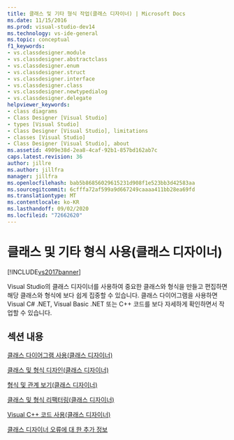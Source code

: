 ```yaml
---
title: 클래스 및 기타 형식 작업(클래스 디자이너) | Microsoft Docs
ms.date: 11/15/2016
ms.prod: visual-studio-dev14
ms.technology: vs-ide-general
ms.topic: conceptual
f1_keywords:
- vs.classdesigner.module
- vs.classdesigner.abstractclass
- vs.classdesigner.enum
- vs.classdesigner.struct
- vs.classdesigner.interface
- vs.classdesigner.class
- vs.classdesigner.newtypedialog
- vs.classdesigner.delegate
helpviewer_keywords:
- class diagrams
- Class Designer [Visual Studio]
- types [Visual Studio]
- Class Designer [Visual Studio], limitations
- classes [Visual Studio]
- Class Designer [Visual Studio], about
ms.assetid: 4909e38d-2ea8-4caf-92b1-857bd162ab7c
caps.latest.revision: 36
author: jillre
ms.author: jillfra
manager: jillfra
ms.openlocfilehash: bab5b86856029615231d908f1e523bb3d42583aa
ms.sourcegitcommit: 6cfffa72af599a9d667249caaaa411bb28ea69fd
ms.translationtype: MT
ms.contentlocale: ko-KR
ms.lasthandoff: 09/02/2020
ms.locfileid: "72662620"
---
```

# <a name="working-with-classes-and-other-types-class-designer"></a>클래스 및 기타 형식 사용(클래스 디자이너)
[!INCLUDE[vs2017banner](../includes/vs2017banner.md)]

Visual Studio의 클래스 디자이너를 사용하여 중요한 클래스와 형식을 만들고 편집하면 해당 클래스와 형식에 보다 쉽게 집중할 수 있습니다. 클래스 다이어그램을 사용하면 Visual C# .NET, Visual Basic .NET 또는 C++ 코드를 보다 자세하게 확인하면서 작업할 수 있습니다.

## <a name="in-this-section"></a>섹션 내용
 [클래스 다이어그램 사용(클래스 디자이너)](../ide/working-with-class-diagrams-class-designer.md)

 [클래스 및 형식 디자인(클래스 디자이너)](../ide/designing-classes-and-types-class-designer.md)

 [형식 및 관계 보기(클래스 디자이너)](../ide/viewing-types-and-relationships-class-designer.md)

 [클래스 및 형식 리팩터링(클래스 디자이너)](../ide/refactoring-classes-and-types-class-designer.md)

 [Visual C++ 코드 사용(클래스 디자이너)](../ide/working-with-visual-cpp-code-class-designer.md)

 [클래스 디자이너 오류에 대 한 추가 정보](../ide/additional-information-about-class-designer-errors.md)
